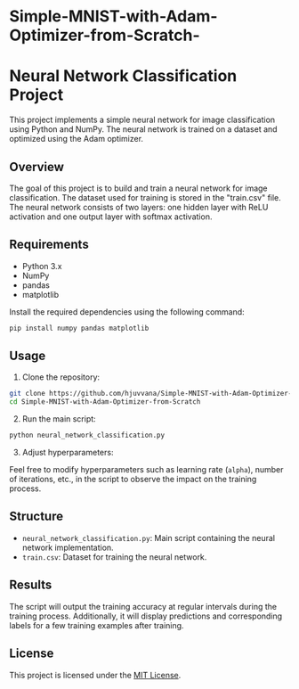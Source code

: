 # Simple-MNIST-with-Adam-Optimizer-from-Scratch-
# Neural Network Classification Project

This project implements a simple neural network for image classification using Python and NumPy. The neural network is trained on a dataset and optimized using the Adam optimizer.

## Overview

The goal of this project is to build and train a neural network for image classification. The dataset used for training is stored in the "train.csv" file. The neural network consists of two layers: one hidden layer with ReLU activation and one output layer with softmax activation.

## Requirements

- Python 3.x
- NumPy
- pandas
- matplotlib

Install the required dependencies using the following command:

```bash
pip install numpy pandas matplotlib
```

## Usage

1. Clone the repository:

```bash
git clone https://github.com/hjuvvana/Simple-MNIST-with-Adam-Optimizer-from-Scratch.git
cd Simple-MNIST-with-Adam-Optimizer-from-Scratch
```

2. Run the main script:

```bash
python neural_network_classification.py
```

3. Adjust hyperparameters:

Feel free to modify hyperparameters such as learning rate (`alpha`), number of iterations, etc., in the script to observe the impact on the training process.

## Structure

- `neural_network_classification.py`: Main script containing the neural network implementation.
- `train.csv`: Dataset for training the neural network.

## Results

The script will output the training accuracy at regular intervals during the training process. Additionally, it will display predictions and corresponding labels for a few training examples after training.

## License

This project is licensed under the [MIT License](LICENSE).
